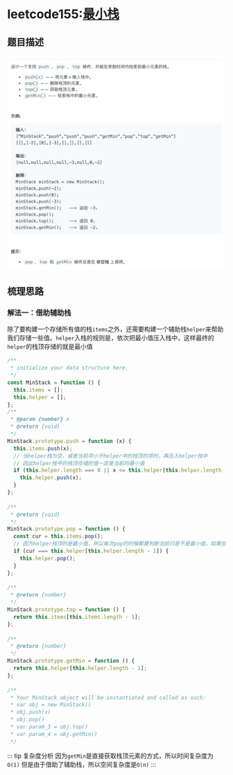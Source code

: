 # leetcode155:[最小栈](https://leetcode-cn.com/problems/min-stack/)

## 题目描述

![leetcode155](../assets/img/leetcode155_minStack.png)

## 梳理思路

### 解法一：借助辅助栈

除了要构建一个存储所有值的栈`items`之外，还需要构建一个辅助栈`helper`来帮助我们存储一些值。`helper`入栈的规则是，依次把最小值压入栈中，这样最终的`helper`的栈顶存储的就是最小值

```javascript
/**
 * initialize your data structure here.
 */
const MinStack = function () {
  this.items = [];
  this.helper = [];
};
/**
 * @param {number} x
 * @return {void}
 */
MinStack.prototype.push = function (x) {
  this.items.push(x);
  // 当helper栈为空，或者当前项小于helper中的栈顶的项时，再压入helper栈中
  // 因此helper栈中的栈顶存储的值一定是当前的最小值
  if (this.helper.length === 0 || x <= this.helper[this.helper.length - 1]) {
    this.helper.push(x);
  }
};

/**
 * @return {void}
 */
MinStack.prototype.pop = function () {
  const cur = this.items.pop();
  // 因为helper栈顶的是最小值，所以每次pop的时候都要判断当前只是不是最小值，如果恰巧是最小值，那么也要顺便把helper中栈顶的最小值给他pop掉
  if (cur === this.helper[this.helper.length - 1]) {
    this.helper.pop();
  }
};

/**
 * @return {number}
 */
MinStack.prototype.top = function () {
  return this.items[this.items.length - 1];
};

/**
 * @return {number}
 */
MinStack.prototype.getMin = function () {
  return this.helper[this.helper.length - 1];
};

/**
 * Your MinStack object will be instantiated and called as such:
 * var obj = new MinStack()
 * obj.push(x)
 * obj.pop()
 * var param_3 = obj.top()
 * var param_4 = obj.getMin()
 */
```

::: tip 复杂度分析
因为`getMin`是直接获取栈顶元素的方式，所以时间复杂度为`O(1)`
但是由于借助了辅助栈，所以空间复杂度是`O(n)`
:::
